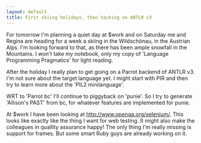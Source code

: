 ```yaml
---
layout: default
title: First skiing holidays, then hacking on ANTLR v3
---
```


<p>
For tomorrow I'm planning a quiet day at $work and on Saturday me and Regina are heading for a week a skiing in the Wildsch&#246;nau, in the Austrian Alps. I'm looking forward to that, as there has been ample snowfall in the Mountains. I won't take my notebook, only my copy of 'Language Programming Pragmatics' for light reading.
</p><p>
After the holiday I really plan to get going on a Parrot backend of ANTLR v3. I'm not sure about the target language yet. I might start with PIR and then try to learn more about the 'PIL2 minilanguage'.
</p><p>
WRT to 'Parrot bc' I'll continue to piggyback on 'punie'. So I try to generate 'Allison's PAST' from bc, for whatever features are implemented for punie.
</p><p>
At $work I have been looking at <a href="http://www.openqa.org/selenium/" rel="nofollow">http://www.openqa.org/selenium/</a>. This looks like exactly like the thing I want for web testing. It might also make the colleagues in quallity assurance happy!
The only thing I'm really missing is support for frames. But some smart Ruby guys are already working on it.
</p>
